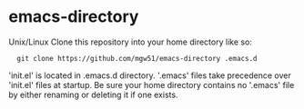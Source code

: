# emacs-directory

Unix/Linux
  Clone this repository into your home directory like so:

      git clone https://github.com/mgw51/emacs-directory .emacs.d

  'init.el' is located in .emacs.d directory.  '.emacs' files take
  precedence over 'init.el' files at startup.  Be sure your home
  directory contains no '.emacs' file by either renaming or deleting
  it if one exists.
         
